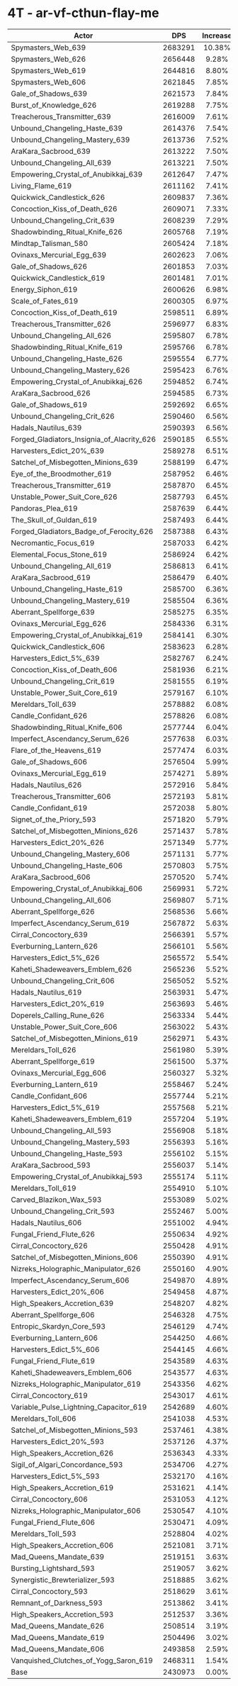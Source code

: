 # 4T - ar-vf-cthun-flay-me
| Actor | DPS | Increase |
|---|:---:|:---:|
|Spymasters_Web_639|2683291|10.38%|
|Spymasters_Web_626|2656448|9.28%|
|Spymasters_Web_619|2644816|8.80%|
|Spymasters_Web_606|2621845|7.85%|
|Gale_of_Shadows_639|2621573|7.84%|
|Burst_of_Knowledge_626|2619288|7.75%|
|Treacherous_Transmitter_639|2616009|7.61%|
|Unbound_Changeling_Haste_639|2614376|7.54%|
|Unbound_Changeling_Mastery_639|2613736|7.52%|
|AraKara_Sacbrood_639|2613222|7.50%|
|Unbound_Changeling_All_639|2613221|7.50%|
|Empowering_Crystal_of_Anubikkaj_639|2612647|7.47%|
|Living_Flame_619|2611162|7.41%|
|Quickwick_Candlestick_626|2609837|7.36%|
|Concoction_Kiss_of_Death_626|2609071|7.33%|
|Unbound_Changeling_Crit_639|2608239|7.29%|
|Shadowbinding_Ritual_Knife_626|2605768|7.19%|
|Mindtap_Talisman_580|2605424|7.18%|
|Ovinaxs_Mercurial_Egg_639|2602623|7.06%|
|Gale_of_Shadows_626|2601853|7.03%|
|Quickwick_Candlestick_619|2601481|7.01%|
|Energy_Siphon_619|2600626|6.98%|
|Scale_of_Fates_619|2600305|6.97%|
|Concoction_Kiss_of_Death_619|2598511|6.89%|
|Treacherous_Transmitter_626|2596977|6.83%|
|Unbound_Changeling_All_626|2595807|6.78%|
|Shadowbinding_Ritual_Knife_619|2595766|6.78%|
|Unbound_Changeling_Haste_626|2595554|6.77%|
|Unbound_Changeling_Mastery_626|2595423|6.76%|
|Empowering_Crystal_of_Anubikkaj_626|2594852|6.74%|
|AraKara_Sacbrood_626|2594585|6.73%|
|Gale_of_Shadows_619|2592692|6.65%|
|Unbound_Changeling_Crit_626|2590460|6.56%|
|Hadals_Nautilus_639|2590393|6.56%|
|Forged_Gladiators_Insignia_of_Alacrity_626|2590185|6.55%|
|Harvesters_Edict_20%_639|2589278|6.51%|
|Satchel_of_Misbegotten_Minions_639|2588199|6.47%|
|Eye_of_the_Broodmother_619|2587952|6.46%|
|Treacherous_Transmitter_619|2587870|6.45%|
|Unstable_Power_Suit_Core_626|2587793|6.45%|
|Pandoras_Plea_619|2587639|6.44%|
|The_Skull_of_Guldan_619|2587493|6.44%|
|Forged_Gladiators_Badge_of_Ferocity_626|2587388|6.43%|
|Necromantic_Focus_619|2587033|6.42%|
|Elemental_Focus_Stone_619|2586924|6.42%|
|Unbound_Changeling_All_619|2586813|6.41%|
|AraKara_Sacbrood_619|2586479|6.40%|
|Unbound_Changeling_Haste_619|2585700|6.36%|
|Unbound_Changeling_Mastery_619|2585504|6.36%|
|Aberrant_Spellforge_639|2585275|6.35%|
|Ovinaxs_Mercurial_Egg_626|2584336|6.31%|
|Empowering_Crystal_of_Anubikkaj_619|2584141|6.30%|
|Quickwick_Candlestick_606|2583623|6.28%|
|Harvesters_Edict_5%_639|2582767|6.24%|
|Concoction_Kiss_of_Death_606|2581936|6.21%|
|Unbound_Changeling_Crit_619|2581555|6.19%|
|Unstable_Power_Suit_Core_619|2579167|6.10%|
|Mereldars_Toll_639|2578882|6.08%|
|Candle_Confidant_626|2578826|6.08%|
|Shadowbinding_Ritual_Knife_606|2577744|6.04%|
|Imperfect_Ascendancy_Serum_626|2577638|6.03%|
|Flare_of_the_Heavens_619|2577474|6.03%|
|Gale_of_Shadows_606|2576504|5.99%|
|Ovinaxs_Mercurial_Egg_619|2574271|5.89%|
|Hadals_Nautilus_626|2572916|5.84%|
|Treacherous_Transmitter_606|2572193|5.81%|
|Candle_Confidant_619|2572038|5.80%|
|Signet_of_the_Priory_593|2571820|5.79%|
|Satchel_of_Misbegotten_Minions_626|2571437|5.78%|
|Harvesters_Edict_20%_626|2571349|5.77%|
|Unbound_Changeling_Mastery_606|2571131|5.77%|
|Unbound_Changeling_Haste_606|2570803|5.75%|
|AraKara_Sacbrood_606|2570520|5.74%|
|Empowering_Crystal_of_Anubikkaj_606|2569931|5.72%|
|Unbound_Changeling_All_606|2569807|5.71%|
|Aberrant_Spellforge_626|2568536|5.66%|
|Imperfect_Ascendancy_Serum_619|2567872|5.63%|
|Cirral_Concoctory_639|2566391|5.57%|
|Everburning_Lantern_626|2566101|5.56%|
|Harvesters_Edict_5%_626|2565572|5.54%|
|Kaheti_Shadeweavers_Emblem_626|2565236|5.52%|
|Unbound_Changeling_Crit_606|2565052|5.52%|
|Hadals_Nautilus_619|2563931|5.47%|
|Harvesters_Edict_20%_619|2563693|5.46%|
|Doperels_Calling_Rune_626|2563334|5.44%|
|Unstable_Power_Suit_Core_606|2563022|5.43%|
|Satchel_of_Misbegotten_Minions_619|2562971|5.43%|
|Mereldars_Toll_626|2561980|5.39%|
|Aberrant_Spellforge_619|2561500|5.37%|
|Ovinaxs_Mercurial_Egg_606|2560327|5.32%|
|Everburning_Lantern_619|2558467|5.24%|
|Candle_Confidant_606|2557744|5.21%|
|Harvesters_Edict_5%_619|2557568|5.21%|
|Kaheti_Shadeweavers_Emblem_619|2557204|5.19%|
|Unbound_Changeling_All_593|2556908|5.18%|
|Unbound_Changeling_Mastery_593|2556393|5.16%|
|Unbound_Changeling_Haste_593|2556102|5.15%|
|AraKara_Sacbrood_593|2556037|5.14%|
|Empowering_Crystal_of_Anubikkaj_593|2555174|5.11%|
|Mereldars_Toll_619|2554910|5.10%|
|Carved_Blazikon_Wax_593|2553089|5.02%|
|Unbound_Changeling_Crit_593|2552467|5.00%|
|Hadals_Nautilus_606|2551002|4.94%|
|Fungal_Friend_Flute_626|2550634|4.92%|
|Cirral_Concoctory_626|2550428|4.91%|
|Satchel_of_Misbegotten_Minions_606|2550390|4.91%|
|Nizreks_Holographic_Manipulator_626|2550160|4.90%|
|Imperfect_Ascendancy_Serum_606|2549870|4.89%|
|Harvesters_Edict_20%_606|2549458|4.87%|
|High_Speakers_Accretion_639|2548207|4.82%|
|Aberrant_Spellforge_606|2546328|4.75%|
|Entropic_Skardyn_Core_593|2546129|4.74%|
|Everburning_Lantern_606|2544250|4.66%|
|Harvesters_Edict_5%_606|2544145|4.66%|
|Fungal_Friend_Flute_619|2543589|4.63%|
|Kaheti_Shadeweavers_Emblem_606|2543577|4.63%|
|Nizreks_Holographic_Manipulator_619|2543356|4.62%|
|Cirral_Concoctory_619|2543017|4.61%|
|Variable_Pulse_Lightning_Capacitor_619|2542689|4.60%|
|Mereldars_Toll_606|2541038|4.53%|
|Satchel_of_Misbegotten_Minions_593|2537461|4.38%|
|Harvesters_Edict_20%_593|2537126|4.37%|
|High_Speakers_Accretion_626|2536343|4.33%|
|Sigil_of_Algari_Concordance_593|2534706|4.27%|
|Harvesters_Edict_5%_593|2532170|4.16%|
|High_Speakers_Accretion_619|2531621|4.14%|
|Cirral_Concoctory_606|2531053|4.12%|
|Nizreks_Holographic_Manipulator_606|2530547|4.10%|
|Fungal_Friend_Flute_606|2530471|4.09%|
|Mereldars_Toll_593|2528804|4.02%|
|High_Speakers_Accretion_606|2521081|3.71%|
|Mad_Queens_Mandate_639|2519151|3.63%|
|Bursting_Lightshard_593|2519057|3.62%|
|Synergistic_Brewterializer_593|2518885|3.62%|
|Cirral_Concoctory_593|2518629|3.61%|
|Remnant_of_Darkness_593|2513862|3.41%|
|High_Speakers_Accretion_593|2512537|3.36%|
|Mad_Queens_Mandate_626|2508514|3.19%|
|Mad_Queens_Mandate_619|2504496|3.02%|
|Mad_Queens_Mandate_606|2493858|2.59%|
|Vanquished_Clutches_of_Yogg_Saron_619|2468311|1.54%|
|Base|2430973|0.00%|
